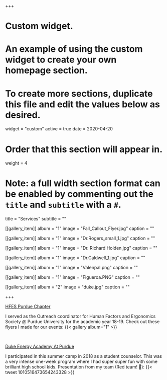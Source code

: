 +++
# Custom widget.
# An example of using the custom widget to create your own homepage section.
# To create more sections, duplicate this file and edit the values below as desired.
widget = "custom"
active = true
date = 2020-04-20

# Order that this section will appear in.
weight = 4

# Note: a full width section format can be enabled by commenting out the `title` and `subtitle` with a `#`.
title = "Services"
subtitle = ""

[[gallery_item]]
album = "1"
image = "Fall_Callout_Flyer.jpg"
caption = ""

[[gallery_item]]
album = "1"
image = "Dr.Rogers_small_1.jpg"
caption = ""

[[gallery_item]]
album = "1"
image = "Dr. Richard Holden.jpg"
caption = ""

[[gallery_item]]
album = "1"
image = "Dr.Caldwell_1.jpg"
caption = ""

[[gallery_item]]
album = "1"
image = "Valenpal.png"
caption = ""

[[gallery_item]]
album = "1"
image = "Figueroa.PNG"
caption = ""


[[gallery_item]]
album = "2"
image = "duke.jpg"
caption = ""


+++

[HFES Purdue Chapter](https://hfespurdue.wordpress.com/)   

I served as the Outreach coordinator for Human Factors and Ergonomics Society @ Purdue University for the academic year 18-19. Check out these flyers I made for our events:
{{< gallery album="1" >}}

<br>

[Duke Energy Academy At Purdue](https://www.purdue.edu/discoverypark/energy/programs/energy-academy/index.php)

I participated in this summer camp in 2018 as a student counselor. This was a very intense one-week program where I had super super fun with some brilliant high school kids. Presentation from my team (Red team! :rocket:):
{{< tweet 1010516473654243328 >}}
